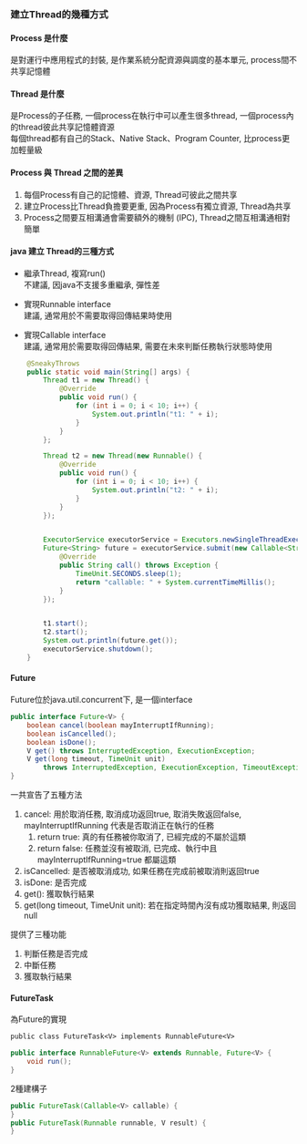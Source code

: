 ### 建立Thread的幾種方式


#### Process 是什麼
是對運行中應用程式的封裝, 是作業系統分配資源與調度的基本單元, process間不共享記憶體

#### Thread 是什麼
是Process的子任務, 一個process在執行中可以產生很多thread, 一個process內的thread彼此共享記憶體資源 <br>
每個thread都有自己的Stack、Native Stack、Program Counter, 比process更加輕量級

#### Process 與 Thread 之間的差異
1. 每個Process有自己的記憶體、資源, Thread可彼此之間共享
2. 建立Process比Thread負擔要更重, 因為Process有獨立資源, Thread為共享
3. Process之間要互相溝通會需要額外的機制 (IPC), Thread之間互相溝通相對簡單


#### java 建立 Thread的三種方式
* 繼承Thread, 複寫run() <br>
不建議, 因java不支援多重繼承, 彈性差

* 實現Runnable interface <br>
建議, 通常用於不需要取得回傳結果時使用

* 實現Callable interface <br>
建議, 通常用於需要取得回傳結果, 需要在未來判斷任務執行狀態時使用


```java
    @SneakyThrows
    public static void main(String[] args) {
        Thread t1 = new Thread() {
            @Override
            public void run() {
                for (int i = 0; i < 10; i++) {
                    System.out.println("t1: " + i);
                }
            }
        };

        Thread t2 = new Thread(new Runnable() {
            @Override
            public void run() {
                for (int i = 0; i < 10; i++) {
                    System.out.println("t2: " + i);
                }
            }
        });


        ExecutorService executorService = Executors.newSingleThreadExecutor();
        Future<String> future = executorService.submit(new Callable<String>() {
            @Override
            public String call() throws Exception {
                TimeUnit.SECONDS.sleep(1);
                return "callable: " + System.currentTimeMillis();
            }
        });


        t1.start();
        t2.start();
        System.out.println(future.get());
        executorService.shutdown();
    }
```
#### Future
Future位於java.util.concurrent下, 是一個interface
```java
public interface Future<V> {
    boolean cancel(boolean mayInterruptIfRunning);
    boolean isCancelled();
    boolean isDone();
    V get() throws InterruptedException, ExecutionException;
    V get(long timeout, TimeUnit unit)
        throws InterruptedException, ExecutionException, TimeoutException;
}

```
一共宣告了五種方法
1. cancel: 用於取消任務, 取消成功返回true, 取消失敗返回false, mayInterruptIfRunning 代表是否取消正在執行的任務
   1. return true: 真的有任務被你取消了, 已經完成的不屬於這類
   2. return false: 任務並沒有被取消, 已完成、執行中且mayInterruptIfRunning=true 都屬這類
2. isCancelled: 是否被取消成功, 如果任務在完成前被取消則返回true
3. isDone: 是否完成
4. get(): 獲取執行結果
5. get(long timeout, TimeUnit unit): 若在指定時間內沒有成功獲取結果, 則返回null

提供了三種功能
1. 判斷任務是否完成
2. 中斷任務
3. 獲取執行結果

#### FutureTask
為Future的實現
```txt
public class FutureTask<V> implements RunnableFuture<V>
```
```java
public interface RunnableFuture<V> extends Runnable, Future<V> {
    void run();
}
```
2種建構子
```java
public FutureTask(Callable<V> callable) {
}
public FutureTask(Runnable runnable, V result) {
}

```